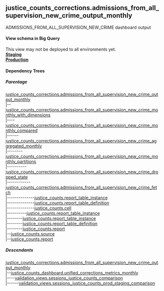 ## justice_counts_corrections.admissions_from_all_supervision_new_crime_output_monthly
ADMISSIONS_FROM_ALL_SUPERVISION_NEW_CRIME dashboard output

#### View schema in Big Query
This view may not be deployed to all environments yet.<br/>
[**Staging**](https://console.cloud.google.com/bigquery?pli=1&p=recidiviz-staging&page=table&project=recidiviz-staging&d=justice_counts_corrections&t=admissions_from_all_supervision_new_crime_output_monthly)
<br/>
[**Production**](https://console.cloud.google.com/bigquery?pli=1&p=recidiviz-123&page=table&project=recidiviz-123&d=justice_counts_corrections&t=admissions_from_all_supervision_new_crime_output_monthly)
<br/>

#### Dependency Trees

##### Parentage
[justice_counts_corrections.admissions_from_all_supervision_new_crime_output_monthly](../justice_counts_corrections/admissions_from_all_supervision_new_crime_output_monthly.md) <br/>
|--[justice_counts_corrections.admissions_from_all_supervision_new_crime_monthly_with_dimensions](../justice_counts_corrections/admissions_from_all_supervision_new_crime_monthly_with_dimensions.md) <br/>
|----[justice_counts_corrections.admissions_from_all_supervision_new_crime_monthly_compared](../justice_counts_corrections/admissions_from_all_supervision_new_crime_monthly_compared.md) <br/>
|------[justice_counts_corrections.admissions_from_all_supervision_new_crime_aggregated_monthly](../justice_counts_corrections/admissions_from_all_supervision_new_crime_aggregated_monthly.md) <br/>
|--------[justice_counts_corrections.admissions_from_all_supervision_new_crime_monthly_partitions](../justice_counts_corrections/admissions_from_all_supervision_new_crime_monthly_partitions.md) <br/>
|----------[justice_counts_corrections.admissions_from_all_supervision_new_crime_dropped_state](../justice_counts_corrections/admissions_from_all_supervision_new_crime_dropped_state.md) <br/>
|------------[justice_counts_corrections.admissions_from_all_supervision_new_crime_fetch](../justice_counts_corrections/admissions_from_all_supervision_new_crime_fetch.md) <br/>
|--------------[justice_counts.report_table_instance](../justice_counts/report_table_instance.md) <br/>
|--------------[justice_counts.report_table_definition](../justice_counts/report_table_definition.md) <br/>
|--------------[justice_counts.cell](../justice_counts/cell.md) <br/>
|----------[justice_counts.report_table_instance](../justice_counts/report_table_instance.md) <br/>
|--------[justice_counts.report_table_instance](../justice_counts/report_table_instance.md) <br/>
|--------[justice_counts.report_table_definition](../justice_counts/report_table_definition.md) <br/>
|--------[justice_counts.report](../justice_counts/report.md) <br/>
|--[justice_counts.source](../justice_counts/source.md) <br/>
|--[justice_counts.report](../justice_counts/report.md) <br/>


##### Descendants
[justice_counts_corrections.admissions_from_all_supervision_new_crime_output_monthly](../justice_counts_corrections/admissions_from_all_supervision_new_crime_output_monthly.md) <br/>
|--[justice_counts_dashboard.unified_corrections_metrics_monthly](../justice_counts_dashboard/unified_corrections_metrics_monthly.md) <br/>
|----[validation_views.sessions_justice_counts_comparison](../validation_views/sessions_justice_counts_comparison.md) <br/>
|------[validation_views.sessions_justice_counts_prod_staging_comparison](../validation_views/sessions_justice_counts_prod_staging_comparison.md) <br/>


